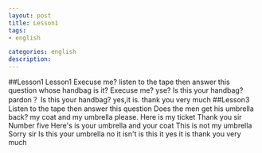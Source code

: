 ```yaml
---
layout: post
title: Lesson1
tags:
- english

categories: english
description:
---
```

##Lesson1
Lesson1
Execuse me?
listen to the tape then answer this question
whose handbag is it?
Execuse me?
yse?
Is this your handbag?
pardon？
Is this your handbag?
yes,it is.
thank you very much
##Lesson3
Listen to the tape then answer this question
Does the men get his umbrella back?
my coat and my umbrella please.
Here is my ticket
Thank you sir
Number five
Here's is your umbrella and your coat
This is not my umbrella
Sorry sir
Is this your umbrella
no it isn't
is this it
yes it is
thank you very much
